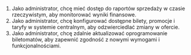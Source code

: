 1. Jako administrator, chcę mieć dostęp do raportów sprzedaży w czasie rzeczywistym, aby monitorować wyniki finansowe.
2. Jako administrator, chcę konfigurować dostępne bilety, promocje i taryfy w systemie centralnym, aby odzwierciedlać zmiany w ofercie.
3. Jako administrator, chcę zdalnie aktualizować oprogramowanie biletomatów,
aby zapewnić zgodność z nowymi wymogami i funkcjonalnościami.